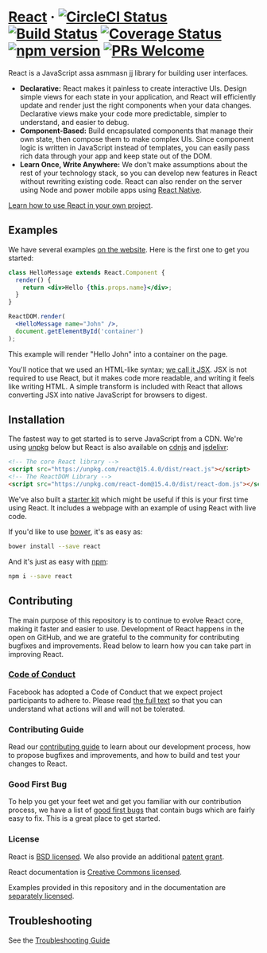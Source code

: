 # [React](https://facebook.github.io/react/) &middot; [![CircleCI Status](https://circleci.com/gh/facebook/react.svg?style=shield&circle-token=:circle-token)](https://circleci.com/gh/facebook/react) [![Build Status](https://img.shields.io/travis/facebook/react/master.svg?style=flat)](https://travis-ci.org/facebook/react) [![Coverage Status](https://img.shields.io/coveralls/facebook/react/master.svg?style=flat)](https://coveralls.io/github/facebook/react?branch=master) [![npm version](https://img.shields.io/npm/v/react.svg?style=flat)](https://www.npmjs.com/package/react) [![PRs Welcome](https://img.shields.io/badge/PRs-welcome-brightgreen.svg)](CONTRIBUTING.md#pull-requests)

React is a JavaScript assa    asmmasn jj library for building user interfaces.

* **Declarative:** React makes it painless to create interactive UIs. Design simple views for each state in your application, and React will efficiently update and render just the right components when your data changes. Declarative views make your code more predictable, simpler to understand, and easier to debug.
* **Component-Based:** Build encapsulated components that manage their own state, then compose them to make complex UIs. Since component logic is written in JavaScript instead of templates, you can easily pass rich data through your app and keep state out of the DOM.
* **Learn Once, Write Anywhere:** We don't make assumptions about the rest of your technology stack, so you can develop new features in React without rewriting existing code. React can also render on the server using Node and power mobile apps using [React Native](https://facebook.github.io/react-native/).

[Learn how to use React in your own project](https://facebook.github.io/react/docs/getting-started.html).

## Examples

We have several examples [on the website](https://facebook.github.io/react/). Here is the first one to get you started:

```jsx
class HelloMessage extends React.Component {
  render() {
    return <div>Hello {this.props.name}</div>;
  }
}

ReactDOM.render(
  <HelloMessage name="John" />,
  document.getElementById('container')
);
```

This example will render "Hello John" into a container on the page.

You'll notice that we used an HTML-like syntax; [we call it JSX](https://facebook.github.io/react/docs/jsx-in-depth.html). JSX is not required to use React, but it makes code more readable, and writing it feels like writing HTML. A simple transform is included with React that allows converting JSX into native JavaScript for browsers to digest.

## Installation

The fastest way to get started is to serve JavaScript from a CDN. We're using [unpkg](https://unpkg.com/) below but React is also available on [cdnjs](https://cdnjs.com/libraries/react) and [jsdelivr](https://www.jsdelivr.com/projects/react):

```html
<!-- The core React library -->
<script src="https://unpkg.com/react@15.4.0/dist/react.js"></script>
<!-- The ReactDOM Library -->
<script src="https://unpkg.com/react-dom@15.4.0/dist/react-dom.js"></script>
```

We've also built a [starter kit](https://facebook.github.io/react/downloads/react-15.4.0.zip) which might be useful if this is your first time using React. It includes a webpage with an example of using React with live code.

If you'd like to use [bower](http://bower.io), it's as easy as:

```sh
bower install --save react
```

And it's just as easy with [npm](http://npmjs.com):

```sh
npm i --save react
```

## Contributing

The main purpose of this repository is to continue to evolve React core, making it faster and easier to use. Development of React happens in the open on GitHub, and we are grateful to the community for contributing bugfixes and improvements. Read below to learn how you can take part in improving React.

### [Code of Conduct](https://code.facebook.com/codeofconduct)

Facebook has adopted a Code of Conduct that we expect project participants to adhere to. Please read [the full text](https://code.facebook.com/codeofconduct) so that you can understand what actions will and will not be tolerated.

### Contributing Guide

Read our [contributing guide](https://facebook.github.io/react/contributing/how-to-contribute.html) to learn about our development process, how to propose bugfixes and improvements, and how to build and test your changes to React.

### Good First Bug

To help you get your feet wet and get you familiar with our contribution process, we have a list of [good first bugs](https://github.com/facebook/react/labels/good%20first%20bug) that contain bugs which are fairly easy to fix. This is a great place to get started.

### License

React is [BSD licensed](./LICENSE). We also provide an additional [patent grant](./PATENTS).

React documentation is [Creative Commons licensed](./LICENSE-docs).

Examples provided in this repository and in the documentation are [separately licensed](./LICENSE-examples).

## Troubleshooting
See the [Troubleshooting Guide](https://github.com/facebook/react/wiki/Troubleshooting)
